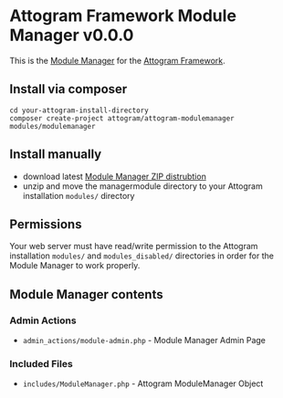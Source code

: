 # Attogram Framework Module Manager v0.0.0

This is the [Module Manager](https://github.com/attogram/attogram-modulemanager)
for the [Attogram Framework](https://github.com/attogram/attogram).

## Install via composer

```
cd your-attogram-install-directory
composer create-project attogram/attogram-modulemanager modules/modulemanager
```

## Install manually

* download latest
  [Module Manager ZIP distrubtion](https://github.com/attogram/attogram-modulemanager/archive/master.zip)
* unzip and move the managermodule directory to
  your Attogram installation  `modules/` directory

## Permissions

Your web server must have read/write permission to the
Attogram installation `modules/` and `modules_disabled/` directories
in order for the Module Manager to work properly.

## Module Manager contents

### Admin Actions

* `admin_actions/module-admin.php` - Module Manager Admin Page

### Included Files

* `includes/ModuleManager.php` - Attogram ModuleManager Object
